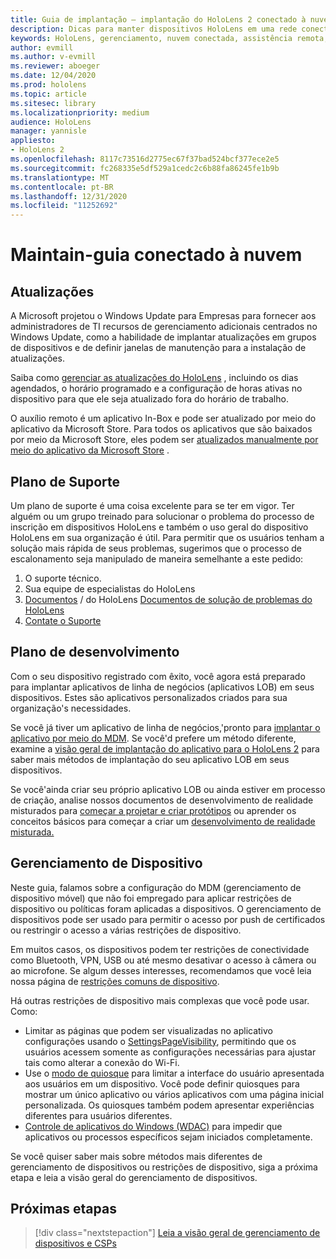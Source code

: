 ```yaml
---
title: Guia de implantação – implantação do HoloLens 2 conectado à nuvem em escala com assistência remota-manter
description: Dicas para manter dispositivos HoloLens em uma rede conectada na nuvem
keywords: HoloLens, gerenciamento, nuvem conectada, assistência remota, AAD, Azure AD, MDM, gerenciamento de dispositivo móvel
author: evmill
ms.author: v-evmill
ms.reviewer: aboeger
ms.date: 12/04/2020
ms.prod: hololens
ms.topic: article
ms.sitesec: library
ms.localizationpriority: medium
audience: HoloLens
manager: yannisle
appliesto:
- HoloLens 2
ms.openlocfilehash: 8117c73516d2775ec67f37bad524bcf377ece2e5
ms.sourcegitcommit: fc268335e5df529a1cedc2c6b88fa86245fe1b9b
ms.translationtype: MT
ms.contentlocale: pt-BR
ms.lasthandoff: 12/31/2020
ms.locfileid: "11252692"
---
```

# Maintain-guia conectado à nuvem

## Atualizações

A Microsoft projetou o Windows Update para Empresas para fornecer aos administradores de TI recursos de gerenciamento adicionais centrados no Windows Update, como a habilidade de implantar atualizações em grupos de dispositivos e de definir janelas de manutenção para a instalação de atualizações.

Saiba como [gerenciar as atualizações do HoloLens](https://docs.microsoft.com/hololens/hololens-updates) , incluindo os dias agendados, o horário programado e a configuração de horas ativas no dispositivo para que ele seja atualizado fora do horário de trabalho.

O auxílio remoto é um aplicativo In-Box e pode ser atualizado por meio do aplicativo da Microsoft Store. Para todos os aplicativos que são baixados por meio da Microsoft Store, eles podem ser [atualizados manualmente por meio do aplicativo da Microsoft Store](https://docs.microsoft.com/hololens/holographic-store-apps#update-apps) .

## Plano de Suporte

Um plano de suporte é uma coisa excelente para se ter em vigor. Ter alguém ou um grupo treinado para solucionar o problema do processo de inscrição em dispositivos HoloLens e também o uso geral do dispositivo HoloLens em sua organização é útil. Para permitir que os usuários tenham a solução mais rápida de seus problemas, sugerimos que o processo de escalonamento seja manipulado de maneira semelhante a este pedido:

1. O suporte técnico.
2. Sua equipe de especialistas do HoloLens
3. [Documentos](https://docs.microsoft.com/hololens/)  /  do HoloLens [Documentos de solução de problemas do HoloLens](https://docs.microsoft.com/hololens/hololens-troubleshooting)
4. [Contate o Suporte](https://support.serviceshub.microsoft.com/supportforbusiness/create?sapId=e9391227-fa6d-927b-0fff-f96288631b8f)

## Plano de desenvolvimento

Com o seu dispositivo registrado com êxito, você agora está preparado para implantar aplicativos de linha de negócios (aplicativos LOB) em seus dispositivos. Estes são aplicativos personalizados criados para sua organização&#39;s necessidades.

Se você já tiver um aplicativo de linha de negócios,&#39;pronto para [implantar o aplicativo por meio do MDM](https://docs.microsoft.com/hololens/app-deploy-intune). Se você&#39;d prefere um método diferente, examine a [visão geral de implantação do aplicativo para o HoloLens 2](https://docs.microsoft.com/hololens/app-deploy-overview) para saber mais métodos de implantação do seu aplicativo LOB em seus dispositivos.

Se você&#39;ainda criar seu próprio aplicativo LOB ou ainda estiver em processo de criação, analise nossos documentos de desenvolvimento de realidade misturados para [começar a projetar e criar protótipos](https://docs.microsoft.com/windows/mixed-reality/design/design) ou aprender os conceitos básicos para começar a criar um [desenvolvimento de realidade misturada.](https://docs.microsoft.com/windows/mixed-reality/discover/get-started-with-mr)

## Gerenciamento de Dispositivo 

Neste guia, falamos sobre a configuração do MDM (gerenciamento de dispositivo móvel) que não foi empregado para aplicar restrições de dispositivo ou políticas foram aplicadas a dispositivos. O gerenciamento de dispositivos pode ser usado para permitir o acesso por push de certificados ou restringir o acesso a várias restrições de dispositivo. 

Em muitos casos, os dispositivos podem ter restrições de conectividade como Bluetooth, VPN, USB ou até mesmo desativar o acesso à câmera ou ao microfone. Se algum desses interesses, recomendamos que você leia nossa página de [restrições comuns de dispositivo](hololens-common-device-restrictions.md).

Há outras restrições de dispositivo mais complexas que você pode usar. Como:

- Limitar as páginas que podem ser visualizadas no aplicativo configurações usando o [SettingsPageVisibility](settings-uri-list.md), permitindo que os usuários acessem somente as configurações necessárias para ajustar tais como alterar a conexão do Wi-Fi.
- Use o [modo de quiosque](hololens-kiosk.md) para limitar a interface do usuário apresentada aos usuários em um dispositivo. Você pode definir quiosques para mostrar um único aplicativo ou vários aplicativos com uma página inicial personalizada. Os quiosques também podem apresentar experiências diferentes para usuários diferentes.  
- [Controle de aplicativos do Windows (WDAC)](windows-defender-application-control-wdac.md) para impedir que aplicativos ou processos específicos sejam iniciados completamente.

Se você quiser saber mais sobre métodos mais diferentes de gerenciamento de dispositivos ou restrições de dispositivo, siga a próxima etapa e leia a visão geral do gerenciamento de dispositivos.

## Próximas etapas

> [!div class="nextstepaction"]
> [Leia a visão geral de gerenciamento de dispositivos e CSPs](hololens-csp-policy-overview.md)